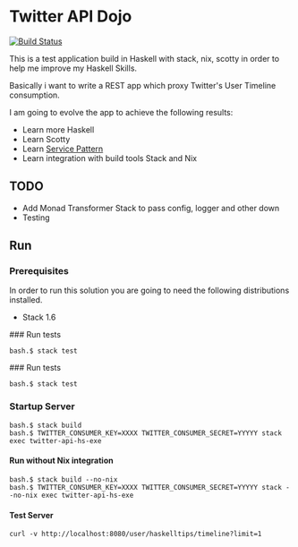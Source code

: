 # Twitter API Dojo

[![Build Status](https://travis-ci.org/jproyo/twitter-api-hs.svg?branch=master)](https://travis-ci.org/jproyo/twitter-api-hs.svg?branch=master)

This is a test application build in Haskell with stack, nix, scotty in order to help me improve my Haskell Skills.

Basically i want to write a REST app which proxy Twitter's User Timeline consumption.

I am going to evolve the app to achieve the following results:

- Learn more Haskell
- Learn Scotty
- Learn [Service Pattern](https://www.schoolofhaskell.com/user/meiersi/the-service-pattern)
- Learn integration with build tools Stack and Nix

## TODO

- Add Monad Transformer Stack to pass config, logger and other down
- Testing

## Run

### Prerequisites

In order to run this solution you are going to need the following distributions installed.

- Stack 1.6

### Run tests

```shell
bash.$ stack test
```

### Run tests

```shell
bash.$ stack test
```

### Startup Server

```shell
bash.$ stack build
bash.$ TWITTER_CONSUMER_KEY=XXXX TWITTER_CONSUMER_SECRET=YYYYY stack exec twitter-api-hs-exe
```

#### Run without Nix integration

```shell
bash.$ stack build --no-nix
bash.$ TWITTER_CONSUMER_KEY=XXXX TWITTER_CONSUMER_SECRET=YYYYY stack --no-nix exec twitter-api-hs-exe
```

#### Test Server

```shell
curl -v http://localhost:8080/user/haskelltips/timeline?limit=1
```
